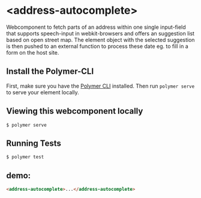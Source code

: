 # \<address-autocomplete\>

Webcomponent to fetch parts of an address within one single input-field that supports speech-input in webkit-browsers and offers an suggestion list based on open street map. The element object with the selected suggestion is then pushed to an external function to process these date eg. to fill in a form on the host site.

## Install the Polymer-CLI

First, make sure you have the [Polymer CLI](https://www.npmjs.com/package/polymer-cli) installed. Then run `polymer serve` to serve your element locally.

## Viewing this webcomponent locally

```
$ polymer serve
```

## Running Tests

```
$ polymer test
```

## demo:
<!---
```
<custom-element-demo>
  <template>
    <script src="bower_components/webcomponentsjs/webcomponents-lite.js"></script>
    <link rel="import" href="address-autocomplete.html">
    <next-code-block></next-code-block>
  </template>
</custom-element-demo>
```
-->

```html
<address-autocomplete>...</address-autocomplete>
```


